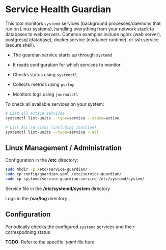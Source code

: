 # Service Health Guardian

This tool monitors `systemd` services (background processes/daemons that run on Linux systems), handling everything from your network stack to databases to web servers. Common examples include nginx (web server), postgresql (database), docker.service (container runtime), or ssh.service (secure shell).


- The guardian service starts up through `systemd`

- It reads configuration for which services to monitor

- Checks status using `systemctl`

- Collects metrics using `ps/top`

- Monitors logs using `journalctl`


To check all available services on your system:

```bash
# List all active services
systemctl list-units --type=service --state=active

# List ALL services (including inactive)
systemctl list-units --type=service --all
```




## Linux Management / Administration


Configuration in the **/etc** directory:

```bash
sudo mkdir -p /etc/service-guardian/
sudo cp config/guardian.yaml /etc/service-guardian/
sudo cp systemd/service-guardian.service /etc/systemd/system/
```

Service file in the **/etc/systemd/system** directory



Logs in the **/var/log** directory






## Configuration

Periodically checks the configured `systemd` services and their correspodning status

**TODO:** Refer to the specific *.yaml* file here
